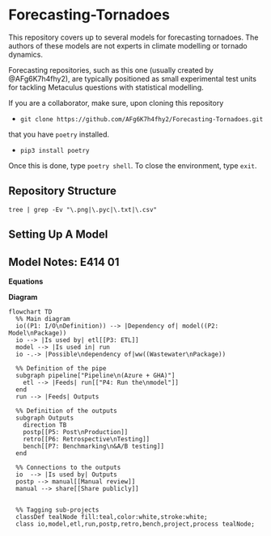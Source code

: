 # Forecasting-Tornadoes

This repository covers up to several models for forecasting tornadoes. The authors of these models are not experts in climate modelling or tornado dynamics.

Forecasting repositories, such as this one (usually created by @AFg6K7h4fhy2), are typically positioned as small experimental test units for tackling Metaculus questions with statistical modelling.

If you are a collaborator, make sure, upon cloning this repository

* `git clone https://github.com/AFg6K7h4fhy2/Forecasting-Tornadoes.git`

that you have `poetry` installed.

* `pip3 install poetry`

Once this is done, type `poetry shell`. To close the environment, type `exit`.

## Repository Structure

`tree | grep -Ev "\.png|\.pyc|\.txt|\.csv"`





## Setting Up A Model



## Model Notes: E414 01

__Equations__




__Diagram__


```mermaid
flowchart TD
  %% Main diagram
  io((P1: I/O\nDefinition)) --> |Dependency of| model((P2: Model\nPackage))
  io --> |Is used by| etl[[P3: ETL]]
  model --> |Is used in| run
  io -.-> |Possible\ndependency of|ww((Wastewater\nPackage))

  %% Definition of the pipe
  subgraph pipeline["Pipeline\n(Azure + GHA)"]
    etl --> |Feeds| run[["P4: Run the\nmodel"]]
  end
  run --> |Feeds| Outputs

  %% Definition of the outputs
  subgraph Outputs
    direction TB
    postp[[P5: Post\nProduction]]
    retro[[P6: Retrospective\nTesting]]
    bench[[P7: Benchmarking\n&A/B testing]]
  end

  %% Connections to the outputs
  io  --> |Is used by| Outputs
  postp --> manual[[Manual review]]
  manual --> share[[Share publicly]]


  %% Tagging sub-projects
  classDef tealNode fill:teal,color:white,stroke:white;
  class io,model,etl,run,postp,retro,bench,project,process tealNode;
```
